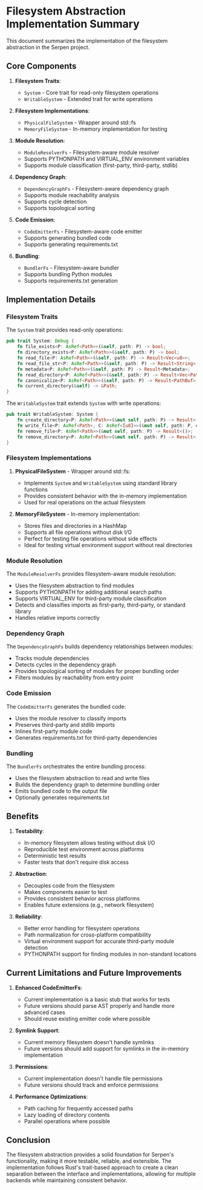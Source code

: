 # Filesystem Abstraction Implementation Summary

This document summarizes the implementation of the filesystem abstraction in the Serpen project.

## Core Components

1. **Filesystem Traits**:
   - `System` - Core trait for read-only filesystem operations
   - `WritableSystem` - Extended trait for write operations

2. **Filesystem Implementations**:
   - `PhysicalFileSystem` - Wrapper around std::fs
   - `MemoryFileSystem` - In-memory implementation for testing

3. **Module Resolution**:
   - `ModuleResolverFs` - Filesystem-aware module resolver
   - Supports PYTHONPATH and VIRTUAL_ENV environment variables
   - Supports module classification (first-party, third-party, stdlib)

4. **Dependency Graph**:
   - `DependencyGraphFs` - Filesystem-aware dependency graph
   - Supports module reachability analysis
   - Supports cycle detection
   - Supports topological sorting

5. **Code Emission**:
   - `CodeEmitterFs` - Filesystem-aware code emitter
   - Supports generating bundled code
   - Supports generating requirements.txt

6. **Bundling**:
   - `BundlerFs` - Filesystem-aware bundler
   - Supports bundling Python modules
   - Supports requirements.txt generation

## Implementation Details

### Filesystem Traits

The `System` trait provides read-only operations:

```rust
pub trait System: Debug {
    fn file_exists<P: AsRef<Path>>(&self, path: P) -> bool;
    fn directory_exists<P: AsRef<Path>>(&self, path: P) -> bool;
    fn read_file<P: AsRef<Path>>(&self, path: P) -> Result<Vec<u8>>;
    fn read_file_str<P: AsRef<Path>>(&self, path: P) -> Result<String>;
    fn metadata<P: AsRef<Path>>(&self, path: P) -> Result<Metadata>;
    fn read_directory<P: AsRef<Path>>(&self, path: P) -> Result<Vec<PathBuf>>;
    fn canonicalize<P: AsRef<Path>>(&self, path: P) -> Result<PathBuf>;
    fn current_directory(&self) -> &Path;
}
```

The `WritableSystem` trait extends `System` with write operations:

```rust
pub trait WritableSystem: System {
    fn create_directory<P: AsRef<Path>>(&mut self, path: P) -> Result<()>;
    fn write_file<P: AsRef<Path>, C: AsRef<[u8]>>(&mut self, path: P, contents: C) -> Result<()>;
    fn remove_file<P: AsRef<Path>>(&mut self, path: P) -> Result<()>;
    fn remove_directory<P: AsRef<Path>>(&mut self, path: P) -> Result<()>;
}
```

### Filesystem Implementations

1. **PhysicalFileSystem** - Wrapper around std::fs:
   - Implements `System` and `WritableSystem` using standard library functions
   - Provides consistent behavior with the in-memory implementation
   - Used for real operations on the actual filesystem

2. **MemoryFileSystem** - In-memory implementation:
   - Stores files and directories in a HashMap
   - Supports all file operations without disk I/O
   - Perfect for testing file operations without side effects
   - Ideal for testing virtual environment support without real directories

### Module Resolution

The `ModuleResolverFs` provides filesystem-aware module resolution:

- Uses the filesystem abstraction to find modules
- Supports PYTHONPATH for adding additional search paths
- Supports VIRTUAL_ENV for third-party module classification
- Detects and classifies imports as first-party, third-party, or standard library
- Handles relative imports correctly

### Dependency Graph

The `DependencyGraphFs` builds dependency relationships between modules:

- Tracks module dependencies
- Detects cycles in the dependency graph
- Provides topological sorting of modules for proper bundling order
- Filters modules by reachability from entry point

### Code Emission

The `CodeEmitterFs` generates the bundled code:

- Uses the module resolver to classify imports
- Preserves third-party and stdlib imports
- Inlines first-party module code
- Generates requirements.txt for third-party dependencies

### Bundling

The `BundlerFs` orchestrates the entire bundling process:

- Uses the filesystem abstraction to read and write files
- Builds the dependency graph to determine bundling order
- Emits bundled code to the output file
- Optionally generates requirements.txt

## Benefits

1. **Testability**:
   - In-memory filesystem allows testing without disk I/O
   - Reproducible test environment across platforms
   - Deterministic test results
   - Faster tests that don't require disk access

2. **Abstraction**:
   - Decouples code from the filesystem
   - Makes components easier to test
   - Provides consistent behavior across platforms
   - Enables future extensions (e.g., network filesystem)

3. **Reliability**:
   - Better error handling for filesystem operations
   - Path normalization for cross-platform compatibility
   - Virtual environment support for accurate third-party module detection
   - PYTHONPATH support for finding modules in non-standard locations

## Current Limitations and Future Improvements

1. **Enhanced CodeEmitterFs**:
   - Current implementation is a basic stub that works for tests
   - Future versions should parse AST properly and handle more advanced cases
   - Should reuse existing emitter code where possible

2. **Symlink Support**:
   - Current memory filesystem doesn't handle symlinks
   - Future versions should add support for symlinks in the in-memory implementation

3. **Permissions**:
   - Current implementation doesn't handle file permissions
   - Future versions should track and enforce permissions

4. **Performance Optimizations**:
   - Path caching for frequently accessed paths
   - Lazy loading of directory contents
   - Parallel operations where possible

## Conclusion

The filesystem abstraction provides a solid foundation for Serpen's functionality, making it more testable, reliable, and extensible. The implementation follows Rust's trait-based approach to create a clean separation between the interface and implementations, allowing for multiple backends while maintaining consistent behavior.
